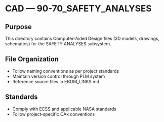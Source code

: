 # CAD — 90-70_SAFETY_ANALYSES

## Purpose

This directory contains Computer-Aided Design files (3D models, drawings, schematics) for the SAFETY ANALYSES subsystem.

## File Organization

- Follow naming conventions as per project standards
- Maintain version control through PLM system
- Reference source files in EBOM_LINKS.md

## Standards

- Comply with ECSS and applicable NASA standards
- Follow project-specific CAx conventions
